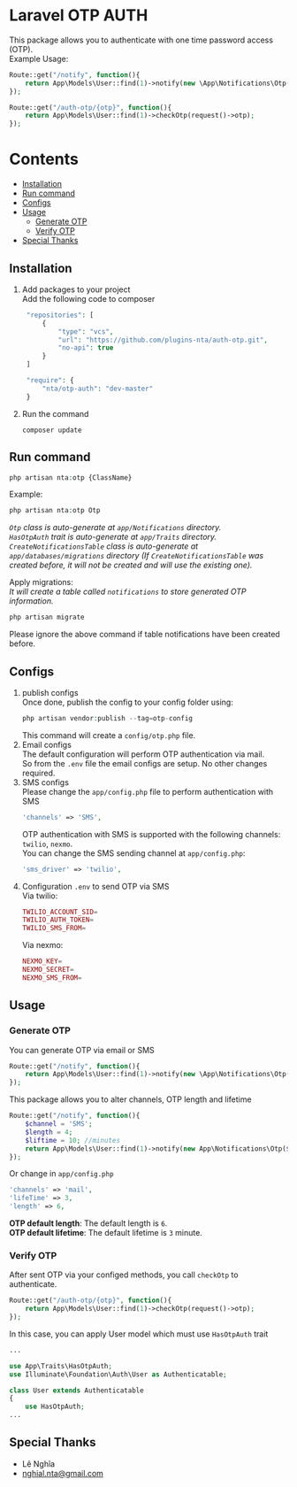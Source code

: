 # Laravel OTP AUTH
This package allows you to authenticate with one time password access (OTP). <br>
Example Usage:
```php
Route::get("/notify", function(){
    return App\Models\User::find(1)->notify(new \App\Notifications\Otp());
});

Route::get("/auth-otp/{otp}", function(){
    return App\Models\User::find(1)->checkOtp(request()->otp);
});
```
# Contents
- [Installation](#installation)
- [Run command](#run-command)
- [Configs](#configs)
- [Usage](#usage)
    - [Generate OTP](#generate-otp)
    - [Verify OTP](#verify-otp)
- [Special Thanks](#special-thanks)    
## Installation
1. Add packages to your project <br>
   Add the following code to composer
   ```php
    "repositories": [
        {
            "type": "vcs",
            "url": "https://github.com/plugins-nta/auth-otp.git",
            "no-api": true
        }
    ]
   ```
   ```php
    "require": {
        "nta/otp-auth": "dev-master"
    }
   ```
2. Run the command
   ```
   composer update
   ```
## Run command
```php
php artisan nta:otp {ClassName}
```
Example:
```php
php artisan nta:otp Otp
```
_`Otp` class is auto-generate at `app/Notifications` directory._ <br>
_`HasOtpAuth` trait is auto-generate at `app/Traits` directory._ <br>
_`CreateNotificationsTable` class is auto-generate at `app/databases/migrations` directory (If `CreateNotificationsTable` was created before, it will not be created and will use the existing one)._<br>

Apply migrations:<br>
_It will create a table called `notifications` to store generated OTP information._
```php
php artisan migrate
```
Please ignore the above command if table notifications have been created before.
## Configs
1. publish configs <br>
    Once done, publish the config to your config folder using:
    ```php
    php artisan vendor:publish --tag=otp-config
    ```
    This command will create a `config/otp.php` file.
2. Email configs <br>
   The default configuration will perform OTP authentication via mail. <br>
   So from the `.env` file the email configs are setup. No other changes required.
3. SMS configs <br>
   Please change the `app/config.php` file to perform authentication with SMS
   ```php
   'channels' => 'SMS',
   ```
   OTP authentication with SMS is supported with the following channels: `twilio`, `nexmo`.<br>
   You can change the SMS sending channel at `app/config.php`:
   ```php
   'sms_driver' => 'twilio',
   ```
4. Configuration `.env` to send OTP via SMS <br>
    Via twilio:
    ```php
    TWILIO_ACCOUNT_SID=
    TWILIO_AUTH_TOKEN=
    TWILIO_SMS_FROM=
   ```
   Via nexmo:
    ```php
    NEXMO_KEY=
    NEXMO_SECRET=
    NEXMO_SMS_FROM=
   ```
## Usage
### Generate OTP
You can generate OTP via email or SMS
```php
Route::get("/notify", function(){
    return App\Models\User::find(1)->notify(new \App\Notifications\Otp());
});
```
This package allows you to alter channels, OTP length and lifetime
```php
Route::get("/notify", function(){
    $channel = 'SMS';
    $length = 4;
    $liftime = 10; //minutes
    return App\Models\User::find(1)->notify(new App\Notifications\Otp($channel, $length, $liftime));
});
```
Or change in `app/config.php`
```php
'channels' => 'mail',
'lifeTime' => 3,
'length' => 6,
```
**OTP default length**: The default length is `6`. <br>
**OTP default lifetime**: The default lifetime is `3` minute.
### Verify OTP
After sent OTP via your configed methods, you call `checkOtp` to authenticate. <br>

```php
Route::get("/auth-otp/{otp}", function(){
    return App\Models\User::find(1)->checkOtp(request()->otp);
});
```
In this case, you can apply User model which must use `HasOtpAuth` trait
```php
...

use App\Traits\HasOtpAuth;
use Illuminate\Foundation\Auth\User as Authenticatable;

class User extends Authenticatable
{
    use HasOtpAuth;
...
```
## Special Thanks
- Lê Nghĩa
- nghial.nta@gmail.com
